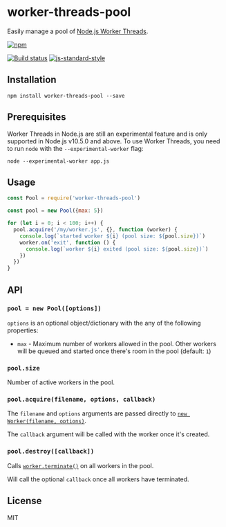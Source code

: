 # worker-threads-pool

Easily manage a pool of [Node.js Worker
Threads](https://nodejs.org/api/worker_threads.html).

[![npm](https://nodei.co/npm/worker-threads-pool.png)](https://www.npmjs.com/package/worker-threads-pool)

[![Build status](https://travis-ci.org/watson/worker-threads-pool.svg?branch=master)](https://travis-ci.org/watson/worker-threads-pool)
[![js-standard-style](https://img.shields.io/badge/code%20style-standard-brightgreen.svg?style=flat)](https://github.com/feross/standard)

## Installation

```
npm install worker-threads-pool --save
```

## Prerequisites

Worker Threads in Node.js are still an experimental feature and is only
supported in Node.js v10.5.0 and above. To use Worker Threads, you need
to run `node` with the `--experimental-worker` flag:

```
node --experimental-worker app.js
```

## Usage

```js
const Pool = require('worker-threads-pool')

const pool = new Pool({max: 5})

for (let i = 0; i < 100; i++) {
  pool.acquire('/my/worker.js', {}, function (worker) {
    console.log(`started worker ${i} (pool size: ${pool.size})`)
    worker.on('exit', function () {
      console.log(`worker ${i} exited (pool size: ${pool.size})`)
    })
  })
}
```

## API

### `pool = new Pool([options])`

`options` is an optional object/dictionary with the any of the following properties:

- `max` - Maximum number of workers allowed in the pool. Other workers
  will be queued and started once there's room in the pool (default:
  `1`)

### `pool.size`

Number of active workers in the pool.

### `pool.acquire(filename, options, callback)`

The `filename` and `options` arguments are passed directly to [`new
Worker(filename,
options)`](https://nodejs.org/api/worker_threads.html#worker_threads_new_worker_filename_options).

The `callback` argument will be called with the worker once it's
created.

### `pool.destroy([callback])`

Calls
[`worker.terminate()`](https://nodejs.org/api/worker_threads.html#worker_threads_worker_terminate_callback)
on all workers in the pool.

Will call the optional `callback` once all workers have terminated.

## License

MIT
